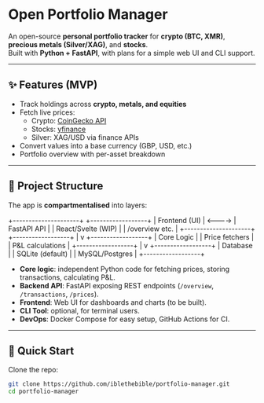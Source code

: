 # Open Portfolio Manager

An open-source **personal portfolio tracker** for **crypto (BTC, XMR)**, **precious metals (Silver/XAG)**, and **stocks**.  
Built with **Python + FastAPI**, with plans for a simple web UI and CLI support.  

---

## ✨ Features (MVP)

- Track holdings across **crypto, metals, and equities**
- Fetch live prices:
  - Crypto: [CoinGecko API](https://www.coingecko.com/en/api)
  - Stocks: [yfinance](https://pypi.org/project/yfinance/)
  - Silver: XAG/USD via finance APIs
- Convert values into a base currency (GBP, USD, etc.)
- Portfolio overview with per-asset breakdown

---

## 🧩 Project Structure

The app is **compartmentalised** into layers:

+---------------------+ +------------------+
| Frontend (UI) | <----> | FastAPI API |
| React/Svelte (WIP) | | /overview etc. |
+---------------------+ +------------------+
|
v
+------------------+
| Core Logic |
| Price fetchers |
| P&L calculations |
+------------------+
|
v
+------------------+
| Database |
| SQLite (default) |
| MySQL/Postgres |
+------------------+


- **Core logic**: independent Python code for fetching prices, storing transactions, calculating P&L.  
- **Backend API**: FastAPI exposing REST endpoints (`/overview`, `/transactions`, `/prices`).  
- **Frontend**: Web UI for dashboards and charts (to be built).  
- **CLI Tool**: optional, for terminal users.  
- **DevOps**: Docker Compose for easy setup, GitHub Actions for CI.  

---

## 🚀 Quick Start

Clone the repo:
```bash
git clone https://github.com/iblethebible/portfolio-manager.git
cd portfolio-manager
